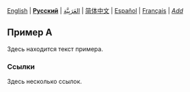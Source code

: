 [English](README.md) | **[Русский](README-ru.md)** | [العَرَبِيَّة](README-ar.md) | [简体中文](README-zh-Hans.md) | [Español](README-es.md) | [Français](README-fr.md) | *[Add](/CONTRIBUTING.md#localization)* <!-- @l10n:h -->
<!-- @l10n:p
## Example A

Here is a text of example.
@l10n:p -->
## Пример А

Здесь находится текст примера.

<!-- @l10n:p
### References

Some references here.
@l10n:p -->

### Ссылки

Здесь несколько ссылок.
